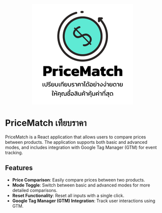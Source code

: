 <p align="center">
  <img src="public/logo-description.png" alt="PriceMatch Logo" />
</p>

# PriceMatch เทียบราคา

PriceMatch is a React application that allows users to compare prices between products. The application supports both basic and advanced modes, and includes integration with Google Tag Manager (GTM) for event tracking.

## Features

- **Price Comparison**: Easily compare prices between two products.
- **Mode Toggle**: Switch between basic and advanced modes for more detailed comparisons.
- **Reset Functionality**: Reset all inputs with a single click.
- **Google Tag Manager (GTM) Integration**: Track user interactions using GTM.
